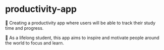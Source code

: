 # productivity-app

🌱 Creating a productivity app where users will be able to track their study time and progress.

🌲 As a lifelong student, this app aims to inspire and motivate people around the world to focus and learn.
